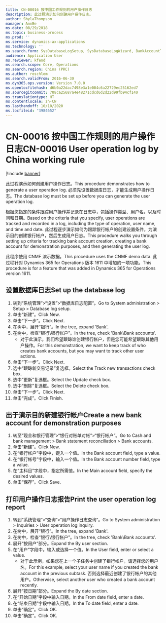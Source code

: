 ```yaml
---
title: CN-00016 按中国工作规则的用户操作日志
description: 此过程演示如何创建用户操作日志。
author: ShylaThompson
manager: AnnBe
ms.date: 08/29/2018
ms.topic: business-process
ms.prod: ''
ms.service: dynamics-ax-applications
ms.technology: ''
ms.search.form: SysDatabaseLogSetup, SysDatabaseLogWizard, BankAccountTable, ComplianceUserOperationLogConfig_CN
audience: Application User
ms.reviewer: kfend
ms.search.scope: Core, Operations
ms.search.region: China (PRC)
ms.author: roschlom
ms.search.validFrom: 2016-06-30
ms.dyn365.ops.version: Version 7.0.0
ms.openlocfilehash: d6b0a22dac7498e3a1e004c6a22729ec25162ed7
ms.sourcegitcommit: 708ca25687a4e48271cdcd6d2d22d99fb94cf140
ms.translationtype: HT
ms.contentlocale: zh-CN
ms.lasthandoff: 10/10/2020
ms.locfileid: "3984652"
---
```

# <a name="cn-00016-user-operation-log-by-china-working-rule"></a><span data-ttu-id="cd21b-103">CN-00016 按中国工作规则的用户操作日志</span><span class="sxs-lookup"><span data-stu-id="cd21b-103">CN-00016 User operation log by China working rule</span></span>

[!include [banner](../../includes/banner.md)]

<span data-ttu-id="cd21b-104">此过程演示如何创建用户操作日志。</span><span class="sxs-lookup"><span data-stu-id="cd21b-104">This procedure demonstrates how to generate a user operation log.</span></span> <span data-ttu-id="cd21b-105">必须先设置数据库日志，才能生成用户操作日志。</span><span class="sxs-lookup"><span data-stu-id="cd21b-105">The database log must be set up before you can generate the user operation log.</span></span>  

<span data-ttu-id="cd21b-106">根据您指定的条件跟踪用户操作并记录在日志中，包括操作类型、用户名，以及时间和日期。</span><span class="sxs-lookup"><span data-stu-id="cd21b-106">Based on the criteria that you specify,  user operations are tracked and recorded in a log, including the type of operation, user name, and time and date.</span></span> <span data-ttu-id="cd21b-107">此过程逐步演示如何为跟踪银行帐户的创建设置条件，为演示目的创建银行帐户，然后生成用户日志。</span><span class="sxs-lookup"><span data-stu-id="cd21b-107">This procedure walks you through setting up criteria for tracking bank account creation, creating a bank account for demonstration purposes, and then generating the user log.</span></span>

<span data-ttu-id="cd21b-108">此程序使用 CNMF 演示数据。</span><span class="sxs-lookup"><span data-stu-id="cd21b-108">This procedure uses the CNMF demo data.</span></span> <span data-ttu-id="cd21b-109">此过程针对 Dynamics 365 for Operations 版本 1611 中增加的一项功能。</span><span class="sxs-lookup"><span data-stu-id="cd21b-109">This procedure is for a feature that was added in Dynamics 365 for Operations version 1611.</span></span>


## <a name="set-up-the-database-log"></a><span data-ttu-id="cd21b-110">设置数据库日志</span><span class="sxs-lookup"><span data-stu-id="cd21b-110">Set up the database log</span></span>
1. <span data-ttu-id="cd21b-111">转到“系统管理”>“设置”>“数据库日志配置”。</span><span class="sxs-lookup"><span data-stu-id="cd21b-111">Go to System administration > Setup > Database log setup.</span></span>
2. <span data-ttu-id="cd21b-112">单击“新建”。</span><span class="sxs-lookup"><span data-stu-id="cd21b-112">Click New.</span></span>
3. <span data-ttu-id="cd21b-113">单击“下一步”。</span><span class="sxs-lookup"><span data-stu-id="cd21b-113">Click Next.</span></span>
4. <span data-ttu-id="cd21b-114">在树中，展开“银行”。</span><span class="sxs-lookup"><span data-stu-id="cd21b-114">In the tree, expand 'Bank'.</span></span>
5. <span data-ttu-id="cd21b-115">在树中，检查“银行\银行帐户”。</span><span class="sxs-lookup"><span data-stu-id="cd21b-115">In the tree, check 'Bank\Bank accounts'.</span></span>
    * <span data-ttu-id="cd21b-116">对于此演示，我们希望跟踪谁创建银行帐户，但是您可能希望跟踪其他用户操作。</span><span class="sxs-lookup"><span data-stu-id="cd21b-116">For this demonstration, we want to keep track of who creates bank accounts, but you may want to track other user actions.</span></span>  
6. <span data-ttu-id="cd21b-117">单击“下一步”。</span><span class="sxs-lookup"><span data-stu-id="cd21b-117">Click Next.</span></span>
7. <span data-ttu-id="cd21b-118">选中“跟踪新交易记录”复选框。</span><span class="sxs-lookup"><span data-stu-id="cd21b-118">Select the Track new transactions check box.</span></span>
8. <span data-ttu-id="cd21b-119">选中“更新”复选框。</span><span class="sxs-lookup"><span data-stu-id="cd21b-119">Select the Update check box.</span></span>
9. <span data-ttu-id="cd21b-120">选中“删除”复选框。</span><span class="sxs-lookup"><span data-stu-id="cd21b-120">Select the Delete check box.</span></span>
10. <span data-ttu-id="cd21b-121">单击“下一步”。</span><span class="sxs-lookup"><span data-stu-id="cd21b-121">Click Next.</span></span>
11. <span data-ttu-id="cd21b-122">单击“完成”。</span><span class="sxs-lookup"><span data-stu-id="cd21b-122">Click Finish.</span></span>

## <a name="create-a-new-bank-account-for-demonstration-purposes"></a><span data-ttu-id="cd21b-123">出于演示目的新建银行帐户</span><span class="sxs-lookup"><span data-stu-id="cd21b-123">Create a new bank account for demonstration purposes</span></span>
1. <span data-ttu-id="cd21b-124">转至“现金和银行管理”>“银行对账单对帐”>“银行帐户”。</span><span class="sxs-lookup"><span data-stu-id="cd21b-124">Go to Cash and bank management > Bank statement reconciliation > Bank accounts.</span></span>
2. <span data-ttu-id="cd21b-125">单击“新建”。</span><span class="sxs-lookup"><span data-stu-id="cd21b-125">Click New.</span></span>
3. <span data-ttu-id="cd21b-126">在“银行帐户”字段中，键入一个值。</span><span class="sxs-lookup"><span data-stu-id="cd21b-126">In the Bank account field, type a value.</span></span>
4. <span data-ttu-id="cd21b-127">在“银行帐号”字段中，输入一个值。</span><span class="sxs-lookup"><span data-stu-id="cd21b-127">In the Bank account number field, type a value.</span></span>
5. <span data-ttu-id="cd21b-128">在“主科目”字段中，指定所需值。</span><span class="sxs-lookup"><span data-stu-id="cd21b-128">In the Main account field, specify the desired values.</span></span>
6. <span data-ttu-id="cd21b-129">单击“保存”。</span><span class="sxs-lookup"><span data-stu-id="cd21b-129">Click Save.</span></span>

## <a name="print-the-user-operation-log-report"></a><span data-ttu-id="cd21b-130">打印用户操作日志报告</span><span class="sxs-lookup"><span data-stu-id="cd21b-130">Print the user operation log report</span></span>
1. <span data-ttu-id="cd21b-131">转到“系统管理”>“查询”>“用户操作日志查询”。</span><span class="sxs-lookup"><span data-stu-id="cd21b-131">Go to System administration > Inquiries > User operation log inquiry.</span></span>
2. <span data-ttu-id="cd21b-132">在树中，展开“银行”。</span><span class="sxs-lookup"><span data-stu-id="cd21b-132">In the tree, expand 'Bank'.</span></span>
3. <span data-ttu-id="cd21b-133">在树中，检查“银行\银行帐户”。</span><span class="sxs-lookup"><span data-stu-id="cd21b-133">In the tree, check 'Bank\Bank accounts'.</span></span>
4. <span data-ttu-id="cd21b-134">展开“按用户”部分。</span><span class="sxs-lookup"><span data-stu-id="cd21b-134">Expand the By user section.</span></span>
5. <span data-ttu-id="cd21b-135">在“用户”字段中，输入或选择一个值。</span><span class="sxs-lookup"><span data-stu-id="cd21b-135">In the User field, enter or select a value.</span></span>
    * <span data-ttu-id="cd21b-136">对于此示例，如果您在上一个子任务中创建了银行帐户，请选择您的用户名。</span><span class="sxs-lookup"><span data-stu-id="cd21b-136">For this example, select your user name if you created the bank account in the previous subtask.</span></span> <span data-ttu-id="cd21b-137">否则选择最近创建了银行帐户的其他用户。</span><span class="sxs-lookup"><span data-stu-id="cd21b-137">Otherwise, select another user who created a bank account recently.</span></span>  
6. <span data-ttu-id="cd21b-138">展开“按日期”部分。</span><span class="sxs-lookup"><span data-stu-id="cd21b-138">Expand the By date section.</span></span>
7. <span data-ttu-id="cd21b-139">在“开始日期”字段中输入日期。</span><span class="sxs-lookup"><span data-stu-id="cd21b-139">In the From date field, enter a date.</span></span>
8. <span data-ttu-id="cd21b-140">在“结束日期”字段中输入日期。</span><span class="sxs-lookup"><span data-stu-id="cd21b-140">In the To date field, enter a date.</span></span>
9. <span data-ttu-id="cd21b-141">单击“确定”。</span><span class="sxs-lookup"><span data-stu-id="cd21b-141">Click OK.</span></span>
10. <span data-ttu-id="cd21b-142">单击“确定”。</span><span class="sxs-lookup"><span data-stu-id="cd21b-142">Click OK.</span></span>

